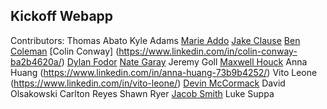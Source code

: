 ## Kickoff Webapp

Contributors: 
    Thomas Abato
    Kyle Adams
    [Marie Addo](https://www.linkedin.com/in/marie-stella-0779a417b/)
    [Jake Clause](https://www.linkedin.com/in/jake-clause-56396a252/)
    [Ben Coleman](https://www.linkedin.com/in/moraviancoleman/)
    [Colin Conway] (https://www.linkedin.com/in/colin-conway-ba2b4620a/)
    [Dylan Fodor](https://www.linkedin.com/in/dylan-fodor/)
    [Nate Garay](https://www.linkedin.com/in/nathan-garay-642709252/)
    Jeremy Goll
    [Maxwell Houck](www.linkedin.com/in/maxwell-houck-90750a239/)
    Anna Huang (https://www.linkedin.com/in/anna-huang-73b9b4252/)
    Vito Leone (https://www.linkedin.com/in/vito-leone/)
    [Devin McCormack](https://www.linkedin.com/in/devin-mccormack-6a8214226/)
    David Olsakowski
    Carlton Reyes
    Shawn Ryer
    [Jacob Smith](https://www.linkedin.com/in/jacob-smith-a12842205/)
    Luke Suppa 
